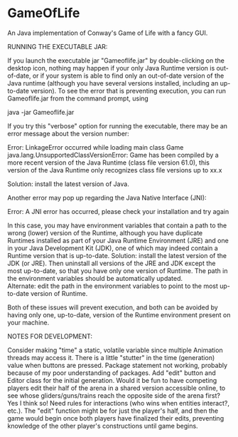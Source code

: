 # GameOfLife
An Java implementation of Conway's Game of Life with a fancy GUI.

RUNNING THE EXECUTABLE JAR:

If you launch the executable jar "Gameoflife.jar" by double-clicking on the desktop icon, nothing may happen if your only Java Runtime version is out-of-date, or if your system is able to find only an out-of-date version of the Java runtime (although you have several versions installed, including an up-to-date version).
To see the error that is preventing execution, you can run Gameoflife.jar from the command prompt, using 

java -jar Gameoflife.jar

If you try this "verbose" option for running the executable, there may be an error message about the version number:

Error: LinkageError occurred while loading main class Game
        java.lang.UnsupportedClassVersionError: Game has been compiled by a more recent version of the Java Runtime (class file version 61.0), this version of the Java Runtime only recognizes class file versions up to xx.x

Solution: install the latest version of Java.

Another error may pop up regarding the Java Native Interface (JNI):

Error: A JNI error has occurred, please check your installation and try again

In this case, you may have environment variables that contain a path to the wrong (lower) version of the Runtime, although you have duplicate Runtimes installed as part of your Java Runtime Environment (JRE) and one in your Java Development Kit (JDK), one of which may indeed contain a Runtime version that is up-to-date.
Solution: install the latest version of the JDK (or JRE).  Then uninstall all versions of the JRE and JDK except the most up-to-date, so that you have only one version of Runtime.  The path in the environment variables should be automatically updated.  
Alternate: edit the path in the environment variables to point to the most up-to-date version of Runtime.  

Both of these issues will prevent execution, and both can be avoided by having only one, up-to-date, version of the Runtime environment present on your machine.

NOTES FOR DEVELOPMENT:

Consider making "time" a static, volatile variable since multiple Animation threads may access it. There is a little "stutter" in the time (generation) value when buttons are pressed.
Package statement not working, probably because of my poor understanding of packages.
Add "edit" button and Editor class for the initial generation.
Would it be fun to have competing players edit their half of the arena in a shared version accessible online, to see whose gliders/guns/trains reach the opposite side of the arena first? Yes I think so!  Need rules for interactions (who wins when entities interact?, etc.).
The "edit" function might be for just the player's half, and then the game would begin once both players have finalized their edits, preventing knowledge of the other player's constructions until game begins.

